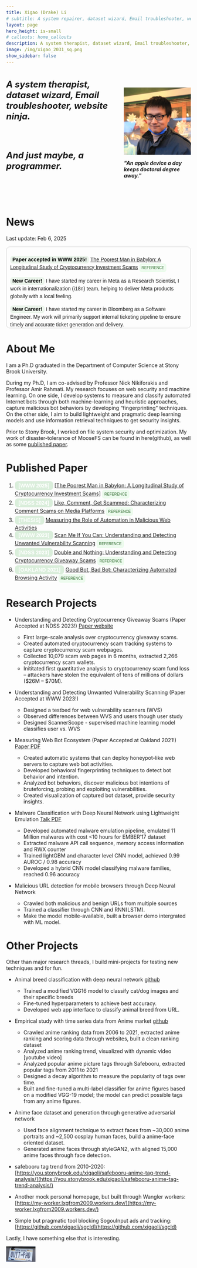 ```yaml
---
title: Xigao (Drake) Li
# subtitle: A system repairer, dataset wizard, Email troubleshooter, website ninja. probably a programmer. An apple a day keeps doctoral degree away.
layout: page
hero_height: is-small
# callouts: home_callouts
description: A system therapist, dataset wizard, Email troubleshooter, website ninja. probably a programmer. An apple device a day keeps doctoral degree away.
image: /img/xigao_2031_sq.png
show_sidebar: false
---
```


<style>
  .text-wrapper {
    max-width: 600px;
    font-size: 24px;
    font-style: italic;
    font-weight: bold;
  }
  .profile-img-container {
    display: flex;
    flex-direction: column;
    justify-content: center;
    align-items: center;
  }
  .image-quote {
    font-style: italic;
    font-weight: bold;
  }

  .publication-head {
    background-color: rgba(76,175,80,0.2); /* Green background */
    color: white; /* White text */
    font-weight: bold;
    font-family: "Arial", "Helvetica", sans-serif; /* Clean, readable font */
    padding: 4px 10px; /* Add padding for spacing */
    border-radius: 8px; /* Rounded corners */
    display: inline-block; /* Ensures padding and background wrap properly */
    font-size: 14px; /* Adjust font size */
    text-transform: uppercase; /* Make text uppercase for emphasis */
}

  .span-news-head {
    background-color: rgba(76,175,80,0.1); /* Green background */
    color: Black; /* White text */
    font-weight: bold;
    font-family: "Arial", "Helvetica", sans-serif; /* Clean, readable font */
    padding: 0px 6px; /* Add padding for spacing */
    border-radius: 8px; /* Rounded corners */
    display: inline-block; /* Ensures padding and background wrap properly */
    font-size: 14px; /* Adjust font size */
}

  .news-box {
      height: 200px; /* Fixed height to limit space usage */
      border: 1px solid #ccc; /* Light gray border for visibility */
      border-radius: 10px; /* Rounded corners */
      padding: 10px;
      overflow-y: auto; /* Enable vertical scrolling */
      font-family: Arial, sans-serif;
      font-size: 14px;
      line-height: 1.5; /* Improve readability */
  }
  /* Styles for the modal */
        .modal {
            display: none; /* Hidden by default */
            position: fixed;
            z-index: 1000;
            left: 0;
            top: 0;
            width: 100%;
            height: 100%;
            background-color: rgba(57, 57, 57, 0.5);
        }

        .modal-content {
            background-color: white;
            padding: 20px;
            border-radius: 8px;
            width: 70%;
            max-width: 800px;
            margin: 15% auto;
            position: relative;
            text-align: center;
        }

        .close-btn {
            background: lightgrey;
            color: black;
            border: none;
            padding: 8px 16px;
            cursor: pointer;
            border-radius: 4px;
            margin-top: 10px;
            font-family: "SF Mono", "Menlo", "Consolas", "Courier New", monospace;
        }

        .copy-btn {
            background: lightgreen;
            color: black;
            border: none;
            padding: 8px 16px;
            cursor: pointer;
            border-radius: 4px;
            margin-top: 10px;
            font-family: "SF Mono", "Menlo", "Consolas", "Courier New", monospace;
        }

        textarea {
            width: 100%;
            height: 120px;
            resize: none;
            font-family: "SF Mono", "Menlo", "Consolas", "Courier New", monospace;
            background-color: #f5f5f5; /* Light gray background for better contrast */
            border: 1px solid #ccc;
            padding: 8px;
            color: #333333;
        }
        .hidden-reference {
            display: none;
        }
      /* button styles */
      .reference-btn {
        background-color: rgba(102, 236, 107, 0.1); /* Same green with 20% opacity */
        border: 2px solid rgba(192, 245, 194, 0.1); /* Subtle green border */
        color: #2d6a2d; /* Dark green text, same as span */
        font-family: "Arial", "Helvetica", sans-serif;
        padding: 4px 4px; 
        border-radius: 6px; 
        font-size: 10px;
        cursor: pointer;
        text-transform: uppercase; /* Optional: makes it stand out */
        transition: all 0.3s ease-in-out;
        display: inline-block;
      }

      .reference-btn:hover {
          background-color: rgba(76, 175, 80, 0.4); /* Slightly stronger green on hover */
          border-color: rgba(76, 175, 80, 0.7); /* Darken border slightly */
      }


</style>

<!-- The Modal to display reference -->
<div id="referenceModal" class="modal">
    <div class="modal-content">
        <h3>Reference</h3>
        <textarea id="referenceText" readonly>
--        
        </textarea>
        <br>
        <button class="copy-btn" onclick="copyReference()">Copy</button>
        <button class="close-btn" onclick="closeModal()">Close</button>
    </div>
</div>

<script>
function openModal(referenceId) {
            let referenceText = document.getElementById(referenceId).innerText.trim();
            document.getElementById("referenceText").value = referenceText;
            document.getElementById("referenceModal").style.display = "block";
        }
        function closeModal() {
            document.getElementById("referenceModal").style.display = "none";
        }
        function copyReference() {
            let textArea = document.getElementById("referenceText");
            textArea.select();
            textArea.setSelectionRange(0, 99999); // For mobile devices
            navigator.clipboard.writeText(textArea.value);
            alert("Reference copied!");
        }
</script>

<div class="columns">
  <div class="column is-6">
    <div class="text-wrapper">
      <p>A system therapist, dataset wizard, Email troubleshooter, website ninja.</p>
      <br>
      <p>And just maybe, a programmer. </p>
    <br>
    <br>
    </div>
  </div>
  <div class="profile-img-container">
    <img src="img/xigao_2031_sq.png" alt="Profile Image" width="300px">
    <p class="image-quote">"An apple device a day keeps doctoral degree away."</p>
  </div>
</div>

# News
<p> Last update: Feb 6, 2025</p>
<div class="news-box">

<span class="span-news-head">Paper accepted in WWW 2025!</span> [The Poorest Man in Babylon: A Longitudinal Study of Cryptocurrency Investment Scams](#news)
<button class="reference-btn" onclick="openModal('ref-muzammil2025crimson')">Reference</button>
<span id="ref-muzammil2025crimson" class="hidden-reference">
  @inproceedings{muzammil2025crimson,
    title = {The Poorest Man in Babylon: A Longitudinal Study of Cryptocurrency Investment Scams},
    author = {Muhammad Muzammil and Abisheka Pitumpe and Xigao Li and Amir Rahmati and Nick Nikiforakis},
    booktitle = {Proceedings of the Web Conference (WWW)},
    year = {2025},
  }
</span>
<br>

<span class="span-news-head">New Career!</span> <span>I have started my career in Meta as a Research Scientist, I work in internationalization (i18n) team, helping to deliver Meta products globally with a local feeling.</span> 
<br>

<span class="span-news-head">New Career!</span> <span>I have started my career in Bloomberg as a Software Engineer. My work will primarily support internal ticketing pipeline to ensure timely and accurate ticket generation and delivery.</span> 
<br>

<span class="span-news-head">Paper accepted in NDSS 2024!</span> [Like, Comment, Get Scammed: Characterizing Comment Scams on Media Platforms](https://like-comment-get-scammed.github.io/)
<button class="reference-btn" onclick="openModal('ref-li2024commentscams')">Reference</button>
<span id="ref-li2024commentscams" class="hidden-reference">
  @inproceedings{li2024commentscams,
    title = {Like, Comment, Get Scammed: Characterizing Comment Scams on Media Platforms},
    author = {Xigao Li and Amir Rahmati and Nick Nikiforakis},
    booktitle = {Proceedings of the Network and Distributed System Security Symposium (NDSS)},
    year = {2024},
  }
</span>
<br>

<span style="color:LightSalmon">I have successfully defended my Ph.D thesis, “Measuring the Role of Automation in Malicious Web Activities” on August 4th, 2023. </span>
<br>

<span class="span-news-head">Paper accepted in WWW 2023!</span> [Scan Me If You Can: Understanding and Detecting Unwanted Vulnerability Scanning](https://scan-me-if-you-can.github.io)
<button class="reference-btn" onclick="openModal('ref-li2023scanme')">Reference</button>
<span id="ref-li2023scanme" class="hidden-reference">
  @inproceedings{li2023scanme,
    author = {Li, Xigao and Amin Azad, Babak and Rahmati, Amir and Nikiforakis, Nick},
    title = {Scan Me If You Can: Understanding and Detecting Unwanted Vulnerability Scanning},
    year = {2023},
    booktitle = {Proceedings of the ACM Web Conference (WWW)},
    }
</span>
<br>

<span class="span-news-head">Paper accepted in NDSS 2023!</span> [Double and Nothing: Understanding and Detecting Cryptocurrency Giveaway Scams](https://double-and-nothing.github.io/)
<button class="reference-btn" onclick="openModal('ref-li2023cryptoscams')">Reference</button>
<span id="ref-li2023cryptoscams" class="hidden-reference">
  @inproceedings{li2023cryptoscams,
    title = {Double and Nothing: Understanding and Detecting Cryptocurrency Giveaway Scams},
    author = {Xigao Li and Anurag Yepuri and Nick Nikiforakis},
    booktitle = {Proceedings of the Network and Distributed System Security Symposium (NDSS)},
    year = {2023},
   }
</span>
<br>

<span class="span-news-head">Paper Accepted at Oakland 2021!</span> [Good Bot, Bad Bot: Characterizing Automated Browsing Activity](https://you.stonybrook.edu/xigaoli/files/2021/04/goodbotbadbot_oakland2021.pdf)
<button class="reference-btn" onclick="openModal('ref-li2021botcharacterization')">Reference</button>
<span id="ref-li2021botcharacterization" class="hidden-reference">
  @inproceedings{li2021botcharacterization,
    title = {Good Bot, Bad Bot: Characterizing Automated Browsing Activity},
    author = {Xigao Li and Babak {Amin Azad} and Amir Rahmati and Nick Nikiforakis},
    booktitle = {Proceedings of the 42nd IEEE Symposium on Security and Privacy (IEEE S\&P)},
    year = {2021},
   }     
</span>
<br>
</div>

# About Me

I am a Ph.D graduated in the Department of Computer Science at Stony Brook University.

During my Ph.D, I am co-advised by Professor Nick Nikiforakis and Professor Amir Rahmati. My research focuses on web security and machine learning. On one side, I develop systems to measure and classify automated Internet bots through both machine-learning and heuristic approaches, capture malicious bot behaviors by developing “fingerprinting” techniques. On the other side, I aim to build lightweight and pragmatic deep learning models and use information retrieval techniques to get security insights.

Prior to Stony Brook, I worked on file system security and optimization. My work of disaster-tolerance of MooseFS can be found in here(github), as well as some [published paper](https://link.springer.com/article/10.1007/s11227-016-1902-9).

# Published Paper

<ol>
  <li>
    <span class="publication-head">[WWW 2025]</span> <a href="">[The Poorest Man in Babylon: A Longitudinal Study of Cryptocurrency Investment Scams]</a>
    <button class="reference-btn" onclick="openModal('ref-muzammil2025crimson')">Reference</button>
    <span id="ref-muzammil2025crimson" class="hidden-reference">
      @inproceedings{muzammil2025crimson,
        title = {The Poorest Man in Babylon: A Longitudinal Study of Cryptocurrency Investment Scams},
        author = {Muhammad Muzammil and Abisheka Pitumpe and Xigao Li and Amir Rahmati and Nick Nikiforakis},
        booktitle = {Proceedings of the Web Conference (WWW)},
        year = {2025},
      }
    </span>
  </li>

  <li>
    <span class="publication-head">[NDSS 2024]</span> <a href="https://like-comment-get-scammed.github.io/">Like, Comment, Get Scammed: Characterizing Comment Scams on Media Platforms</a>
    <button class="reference-btn" onclick="openModal('ref-li2024commentscams')">Reference</button>
    <span id="ref-li2024commentscams" class="hidden-reference">
      @inproceedings{li2024commentscams,
        title = {Like, Comment, Get Scammed: Characterizing Comment Scams on Media Platforms},
        author = {Xigao Li and Amir Rahmati and Nick Nikiforakis},
        booktitle = {Proceedings of the Network and Distributed System Security Symposium (NDSS)},
        year = {2024},
      }
    </span>
  </li>

  <li>
    <span class="publication-head">[Thesis]</span> <a href="files/xigao-thesis-presentation-slides.pdf">Measuring the Role of Automation in Malicious Web Activities</a>
  </li>
  <li>
  <span class="publication-head">[WWW 2023]</span> <a href="https://scan-me-if-you-can.github.io">Scan Me If You Can: Understanding and Detecting Unwanted Vulnerability Scanning</a>
  <button class="reference-btn" onclick="openModal('ref-li2023scanme')">Reference</button>
  <span id="ref-li2023scanme" class="hidden-reference">
    @inproceedings{li2023scanme,
      author = {Li, Xigao and Amin Azad, Babak and Rahmati, Amir and Nikiforakis, Nick},
      title = {Scan Me If You Can: Understanding and Detecting Unwanted Vulnerability Scanning},
      year = {2023},
      booktitle = {Proceedings of the ACM Web Conference (WWW)},
      }
  </span>
  </li>
  
  <li>
  <span class="publication-head">[NDSS 2023]</span> <a href="https://double-and-nothing.github.io/">Double and Nothing: Understanding and Detecting Cryptocurrency Giveaway Scams</a>
  <button class="reference-btn" onclick="openModal('ref-li2023cryptoscams')">Reference</button>
  <span id="ref-li2023cryptoscams" class="hidden-reference">
    @inproceedings{li2023cryptoscams,
      title = {Double and Nothing: Understanding and Detecting Cryptocurrency Giveaway Scams},
      author = {Xigao Li and Anurag Yepuri and Nick Nikiforakis},
      booktitle = {Proceedings of the Network and Distributed System Security Symposium (NDSS)},
      year = {2023},
    }
  </span>
  </li>

  <li>
    <span class="publication-head">[Oakland 2021]</span> <a href="https://you.stonybrook.edu/xigaoli/files/2021/04/goodbotbadbot_oakland2021.pdf">Good Bot, Bad Bot: Characterizing Automated Browsing Activity</a>
    <button class="reference-btn" onclick="openModal('ref-li2021botcharacterization')">Reference</button>
    <span id="ref-li2021botcharacterization" class="hidden-reference">
      @inproceedings{li2021botcharacterization,
        title = {Good Bot, Bad Bot: Characterizing Automated Browsing Activity},
        author = {Xigao Li and Babak {Amin Azad} and Amir Rahmati and Nick Nikiforakis},
        booktitle = {Proceedings of the 42nd IEEE Symposium on Security and Privacy (IEEE S\&P)},
        year = {2021},
      }     
    </span>
  </li>
</ol>

# Research Projects

* Understanding and Detecting Cryptocurrency Giveaway Scams (Paper Accepted at NDSS 2023!) [Paper website](https://double-and-nothing.github.io/)

  - First large-scale analysis over cryptocurrency giveaway scams.
  - Created automated cryptocurrency scam tracking systems to capture cryptocurrency scam webpages.
  - Collected 10,079 scam web pages in 6 months, extracted 2,266 cryptocurrency scam wallets.
  - Inititated first quantitative analysis to cryptocurrency scam fund loss – attackers have stolen the equivalent of tens of millions of dollars ($26M – $70M).

* Understanding and Detecting Unwanted Vulnerability Scanning (Paper Accepted at WWW 2023!)
  - Designed a testbed for web vulnerability scanners (WVS)
  - Observed differences between WVS and users though user study
  - Designed ScannerScope - supervised machine learning model classifies user vs. WVS

* Measuring Web Bot Ecosystem (Paper Accepted at Oakland 2021!) [Paper PDF](https://you.stonybrook.edu/xigaoli/files/2021/04/goodbotbadbot_oakland2021.pdf)

  - Created automatic systems that can deploy honeypot-like web servers to capture web bot activities.
  - Developed behavioral fingerprinting techniques to detect bot behavior and intention.
  - Analyzed bot behaviors, discover malicious bot intentions of bruteforcing, probing and exploiting vulnerabilities.
  - Created visualization of captured bot dataset, provide security insights.

* Malware Classification with Deep Neural Network using Lightweight Emulation [Talk PDF](https://www.camlis.org/s/camlis_2021_li.pdf)

  - Developed automated malware emulation pipeline, emulated 11 Million malwares with cost <10 hours for EMBER’17 dataset
  - Extracted malware API call sequence, memory access information and RWX counter
  - Trained lightGBM and character level CNN model, achieved 0.99 AUROC / 0.98 accuracy
  - Developed a hybrid CNN model classifying malware families, reached 0.96 accuracy

* Malicious URL detection for mobile browsers through Deep Neural Network 

  - Crawled both malicious and benign URLs from multiple sources
  - Trained a classifier through CNN and RNN(LSTM).
  - Make the model mobile-available, built a browser demo intergrated with ML model.


# Other Projects

Other than major research threads, I build mini-projects for testing new techniques and for fun.

* Animal breed classification with deep neural network [github](https://github.com/xigaoli/animal-breed-classification)

  - Trained a modified VGG16 model to classify cat/dog images and their specific breeds
  - Fine-tuned hyperparameters to achieve best accuracy.
  - Developed web app interface to classify animal breed from URL.

* Empirical study with time series data from Anime market [github](https://github.com/xigaoli/anime-ranking-trends)

  - Crawled anime ranking data from 2006 to 2021, extracted anime ranking and scoring data through websites, built a clean ranking dataset
  - Analyzed anime ranking trend, visualized with dynamic video [youtube video]
  - Analyzed popular anime picture tags through Safebooru, extracted popular tags from 2011 to 2021
  - Designed a decay algorithm to measure the popularity of tags over time.
  - Built and fine-tuned a multi-label classifier for anime figures based on a modified VGG-19 model; the model can predict possible tags from any anime figures.

* Anime face dataset and generation through generative adversarial network

  - Used face alignment technique to extract faces from ~30,000 anime portraits and ~2,500 cosplay human faces, build a anime-face oriented dataset.
  - Generated anime faces through styleGAN2, with aligned 15,000 anime faces through face detection.


* safebooru tag trend from 2010-2020:
 [https://you.stonybrook.edu/xigaoli/safebooru-anime-tag-trend-analysis/](https://you.stonybrook.edu/xigaoli/safebooru-anime-tag-trend-analysis/)
* Another mock personal homepage, but built through Wangler workers:
[https://my-worker.lxgfrom2009.workers.dev/](https://my-worker.lxgfrom2009.workers.dev/)
* Simple but pragmatic tool blocking SogouInput ads and tracking:
[https://github.com/xigaoli/sgcld](https://github.com/xigaoli/sgcld)

<p>Lastly, I have something else that is interesting.</p>
<a href="https://quitphd.com"><img src="img/quit_cr.jpg" alt="Quit PhD" width="80px"></a>

[NA]: #

